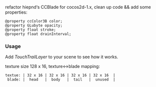 
refactor hiepnd‘s CCBlade for cocos2d-1.x, clean up code && add some properties:

    @property ccColor3B color;
    @property GLubyte opacity;
    @property float stroke;
    @property float drainInterval;

### Usage
Add *TouchTrailLayer* to your scene to see how it works.

texture size 128 x 16, texture<->blade mapping:

    textue: | 32 x 16 | 32 x 16 | 32 x 16 | 32 x 16  |
     blade: |  head   |  body   |  tail   |  unused  |
